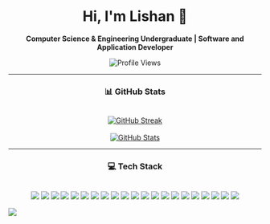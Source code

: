 <!-- Title -->
<h1 align="center">Hi, I'm Lishan 👋</h1>

<p align="center">
  <strong>Computer Science & Engineering Undergraduate | Software and Application Developer</strong>
</p>

<!-- View Count -->
<p align="center">
  <!-- https://github.com/antonkomarev/github-profile-views-counter -->
  <img src="https://komarev.com/ghpvc/?username=LishanSD&color=365fb8&style=for-the-badge&label=Profile+Views" alt="Profile Views" />
</p>

---

<!-- GitHub Stats -->
<h3 align="center">📊 GitHub Stats</h3>

<br>

<div align="center">
  <!-- https://github.com/DenverCoder1/github-readme-streak-stats -->
  <a href="https://github.com/LishanSD">
    <img src="https://git-hub-readme-streak-stats-rho.vercel.app?user=LishanSD&theme=blueberry&hide_border=true&stroke=4582C8E1" alt="GitHub Streak" />
  </a>
</div>

<br>

<div align="center">
  <!-- https://github.com/anuraghazra/github-readme-stats -->
  <a href="https://github.com/LishanSD">
    <img src="https://github-readme-stats-steel-nine.vercel.app/api?username=LishanSD&show_icons=true&theme=blueberry&hide_border=true&include_all_commits=true&hide=contribs,issues&show=prs_merged_percentage&rank_icon=github&hide_title=true&number_format=long" alt="GitHub Stats"/>
  </a>
</div>

---

<!-- Tech Stack -->
<h3 align="center">💻 Tech Stack</h3>

<br>

<div align="center">
  <!-- https://gprm.itsvg.in/ -->

  <!-- Languages -->
  <img src="https://img.shields.io/badge/C++-%2300599C.svg?style=for-the-badge&logo=c%2B%2B&logoColor=white" />
  <img src="https://img.shields.io/badge/Python-3670A0?style=for-the-badge&logo=python&logoColor=ffdd54" />
  <img src="https://img.shields.io/badge/Java-%23ED8B00.svg?style=for-the-badge&logo=openjdk&logoColor=white" />
  <img src="https://img.shields.io/badge/C-%2300599C.svg?style=for-the-badge&logo=c&logoColor=white" />

  <!-- Web -->
  <img src="https://img.shields.io/badge/HTML5-%23E34F26.svg?style=for-the-badge&logo=html5&logoColor=white" />
  <img src="https://img.shields.io/badge/CSS3-%231572B6.svg?style=for-the-badge&logo=css3&logoColor=white" />
  <img src="https://img.shields.io/badge/JavaScript-%23323330.svg?style=for-the-badge&logo=javascript&logoColor=%23F7DF1E" />
  <img src="https://img.shields.io/badge/TypeScript-%23007ACC.svg?style=for-the-badge&logo=typescript&logoColor=white" />

  <!-- Frameworks -->
  <img src="https://img.shields.io/badge/React-%2320232a.svg?style=for-the-badge&logo=react&logoColor=%2361DAFB" />
  <img src="https://img.shields.io/badge/React_Native-%2320232a.svg?style=for-the-badge&logo=react&logoColor=%2361DAFB" />
  <img src="https://img.shields.io/badge/Node.js-6DA55F?style=for-the-badge&logo=node.js&logoColor=white" />
  <img src="https://img.shields.io/badge/Express.js-%23404d59.svg?style=for-the-badge&logo=express&logoColor=%2361DAFB" />
  <img src="https://img.shields.io/badge/Spring-%236DB33F.svg?style=for-the-badge&logo=spring&logoColor=white" />

  <!-- Databases -->
  <img src="https://img.shields.io/badge/MySQL-4479A1.svg?style=for-the-badge&logo=mysql&logoColor=white" />
  <img src="https://img.shields.io/badge/PostgreSQL-%23316192.svg?style=for-the-badge&logo=postgresql&logoColor=white" />
  <img src="https://img.shields.io/badge/MongoDB-%234ea94b.svg?style=for-the-badge&logo=mongodb&logoColor=white" />
  <img src="https://img.shields.io/badge/Prisma-3982CE?style=for-the-badge&logo=Prisma&logoColor=white" />

  <!-- Tools -->
  <img src="https://img.shields.io/badge/Postman-FF6C37?style=for-the-badge&logo=postman&logoColor=white" />
  <img src="https://img.shields.io/badge/Figma-%23F24E1E.svg?style=for-the-badge&logo=figma&logoColor=white" />
  <img src="https://img.shields.io/badge/WordPress-%23117AC9.svg?style=for-the-badge&logo=WordPress&logoColor=white" />
  <img src="https://img.shields.io/badge/Git-%23F05033.svg?style=for-the-badge&logo=git&logoColor=white" />

</div>

<!-- Added to count profile views in yhype -->
<!-- https://yhype.me/dashboard -->
![](https://hit.yhype.me/github/profile?account_id=129363237)
